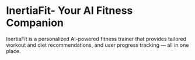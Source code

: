 # InertiaFit- Your AI Fitness Companion
InertiaFit is a personalized AI-powered fitness trainer that provides  tailored workout and diet recommendations, and user progress tracking — all in one place.
